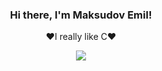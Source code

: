 <div align="center">
<h3>Hi there, I'm Maksudov Emil!</h3>
<p align="center">❤I really like C❤</p>
<img src="https://github-readme-stats.vercel.app/api?username=Gerhard-Schulz&count_private=true&title_color=fefefe&bg_color=36393f&text_color=fefefe&show_icons=true&hide_border=true&custom_title=Emils's%20Github%20Stats">
</div>
